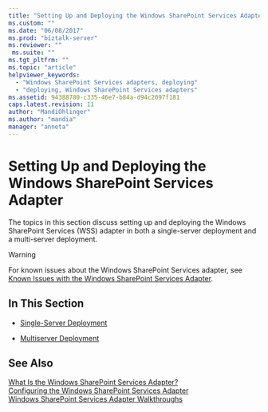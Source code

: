 ```yaml
---
title: "Setting Up and Deploying the Windows SharePoint Services Adapter | Microsoft Docs"
ms.custom: ""
ms.date: "06/08/2017"
ms.prod: "biztalk-server"
ms.reviewer: ""
 ms.suite: ""
ms.tgt_pltfrm: ""
ms.topic: "article"
helpviewer_keywords: 
  - "Windows SharePoint Services adapters, deploying"
  - "deploying, Windows SharePoint Services adapters"
ms.assetid: 94388780-c335-46e7-b84a-d94c2097f181
caps.latest.revision: 11
author: "MandiOhlinger"
ms.author: "mandia"
manager: "anneta"
---
```

# Setting Up and Deploying the Windows SharePoint Services Adapter
The topics in this section discuss setting up and deploying the Windows SharePoint Services (WSS) adapter in both a single-server deployment and a multi-server deployment.  
  
> [!WARNING]
>  For known issues about the Windows SharePoint Services adapter, see [Known Issues with the Windows SharePoint Services Adapter](../core/known-issues-with-the-windows-sharepoint-services-adapter.md).  
  
## In This Section  
  
-   [Single-Server Deployment](../core/single-server-deployment.md)  
  
-   [Multiserver Deployment](../core/multiserver-deployment.md)  
  
## See Also  
 [What Is the Windows SharePoint Services Adapter?](../core/what-is-the-windows-sharepoint-services-adapter.md)   
 [Configuring the Windows SharePoint Services Adapter](../core/configuring-the-windows-sharepoint-services-adapter.md)   
 [Windows SharePoint Services Adapter Walkthroughs](../core/windows-sharepoint-services-adapter-walkthroughs.md)